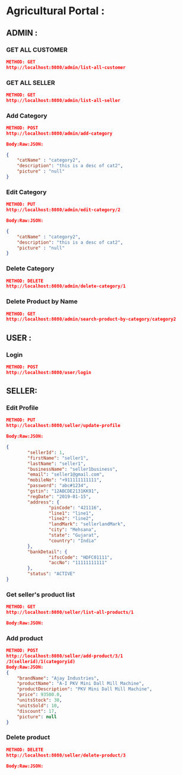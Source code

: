 # Agricultural Portal :

## ADMIN :

### GET ALL CUSTOMER

```json
METHOD: GET
http://localhost:8080/admin/list-all-customer
```

### GET ALL SELLER

```json
METHOD: GET
http://localhost:8080/admin/list-all-seller
```

### Add Category

```json
METHOD: POST
http://localhost:8080/admin/add-category

Body:Raw:JSON:

{
    "catName" : "category2",
	"description": "this is a desc of cat2",
	"picture" : "null"
}

```

### Edit Category

```json
METHOD: PUT
http://localhost:8080/admin/edit-category/2

Body:Raw:JSON:

{
    "catName" : "category2",
	"description": "this is a desc of cat2",
	"picture" : "null"
}
```

### Delete Category

```json
METHOD: DELETE
http://localhost:8080/admin/delete-category/1

```

### Delete Product by Name

```json
METHOD: GET
http://localhost:8080/admin/search-product-by-category/category2

```

## USER :

### Login

```json
METHOD: POST
http://localhost:8080/user/login

```

## SELLER:

### Edit Profile

```json
METHOD: PUT
http://localhost:8080/seller/update-profile

Body:Raw:JSON:

{
		"sellerId": 1,
		"firstName": "seller1",
		"lastName": "seller1",
		"businessName": "seller1business",
		"email": "seller1@gmail.com",
		"mobileNo": "+911111111111",
		"password": "abc#1234",
		"gstin": "12ABCDE2131KK91",
		"regDate": "2019-01-15",
		"address": {
				"pinCode": "421116",
				"line1": "line1",
				"line2": "line2",
				"landMark": "sellerlandMark",
				"city": "Mehsana",
				"state": "Gujarat",
				"country": "India"
		},
		"bankDetail": {
				"ifscCode": "HDFC01111",
				"accNo": "11111111111"
		},
		"status": "ACTIVE"
}
```

### Get seller's product list

```json
METHOD: GET
http://localhost:8080/seller/list-all-products/1

Body:Raw:JSON:

```

### Add product

```json
METHOD: POST
http://localhost:8080/seller/add-product/3/1
/3(sellerid)/1(categoryid)
Body:Raw:JSON:
{
    "brandName": "Ajay Industries",
    "productName": "A-I PKV Mini Dall Mill Machine",
    "productDescription": "PKV Mini Dall Mill Machine",
    "price": 93500.0,
    "unitsStock": 30,
    "unitsSold": 10,
    "discount": 17,
    "picture": null
}

```

### Delete product

```json
METHOD: DELETE
http://localhost:8080/seller/delete-product/3

Body:Raw:JSON:

```